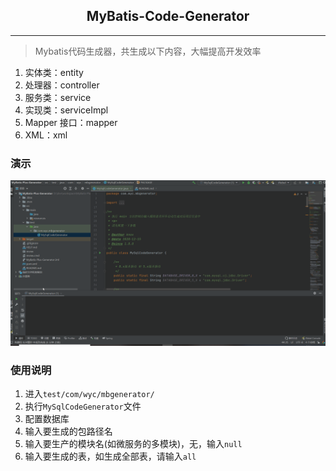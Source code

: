 <h2 align="center">MyBatis-Code-Generator</h2>

---
> Mybatis代码生成器，共生成以下内容，大幅提高开发效率

1. 实体类：entity
2. 处理器：controller
3. 服务类：service
4. 实现类：serviceImpl
5. Mapper 接口：mapper
6. XML：xml

### 演示
![sample](./doc/sample.gif)

### 使用说明

1. 进入`test/com/wyc/mbgenerator/`
2. 执行`MySqlCodeGenerator`文件
3. 配置数据库
4. 输入要生成的包路径名
5. 输入要生产的模块名(如微服务的多模块)，无，输入`null`
6. 输入要生成的表，如生成全部表，请输入`all`
